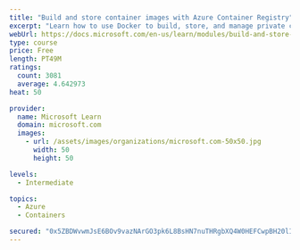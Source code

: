 ```yaml
---
title: "Build and store container images with Azure Container Registry"
excerpt: "Learn how to use Docker to build, store, and manage private container images with the Azure Container Registry."
webUrl: https://docs.microsoft.com/en-us/learn/modules/build-and-store-container-images/
type: course
price: Free
length: PT49M
ratings:
  count: 3081
  average: 4.642973
heat: 50

provider:
  name: Microsoft Learn
  domain: microsoft.com
  images:
    - url: /assets/images/organizations/microsoft.com-50x50.jpg
      width: 50
      height: 50

levels:
  - Intermediate

topics:
  - Azure
  - Containers

secured: "0x5ZBDWvwmJsE6BOv9vazNArGO3pk6L8BsHN7nuTHRgbXQ4W0HEFCwpBH20lIYDtkzkooq5XFXaZ1p2xAXXFl+l6/y7nk190A/FyDDTTbDkOJDXknZMRRm+5wAhkC5pFHL5H+OgaGPZ/3iZgEfqPrLGiuXxvYmdaOGh3ZJS0wwMdlBBavhkBqe8ZFcPTZgZh8lGHRaQDr3wGLUsQSSBBT0tb17lVd6TGR5HIuKWVePxX6Uduu/+D9ITr7IThswQwmJI8BcH2C1X17uiP+ANYIheCjd9v2tEFtbBZF0RlvuW6lDtPRbtGYox+YUN9Ixci5MCcSyUeHOnq3nIPWpYGMkoQBFSbWDVy8W6GnPtZiTOtWhiFFoF3q87TTVOYZ6HFB0l6+gZqGfp3IDBpmIpwAi7Nw7Hu5k88BvqU3cVjFYk=;lD8DXjxaq24WE4i9AaoiOw=="
---
```


